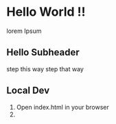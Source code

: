 # Hello World !!

lorem Ipsum

## Hello Subheader

step this way step that way

## Local Dev

1. Open index.html in your browser
2.